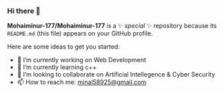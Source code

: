 ### Hi there 👋


**Mohaiminur-177/Mohaiminur-177** is a ✨ _special_ ✨ repository because its `README.md` (this file) appears on your GitHub profile.

Here are some ideas to get you started:

- 🔭 I’m currently working on Web Development
- 🌱 I’m currently learning c++
- 👯 I’m looking to collaborate on Artificial Intellegence & Cyber Security 
- 📫 How to reach me: minal58925@gmail.com


